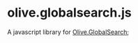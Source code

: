 # olive.globalsearch.js

A javascript library for [Olive.GlobalSearch](https://github.com/Geeksltd/Olive.GlobalSearch);